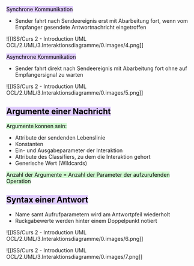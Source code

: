 
<mark style="background: #D2B3FFA6;">Synchrone Kommunikation</mark>

- Sender fahrt nach Sendeereignis erst mit Abarbeitung fort, wenn vom Empfanger gesendete Antwortnachricht eingetroffen

![[ISS/Curs 2 - Introduction UML OCL/2.UML/3.Interaktionsdiagramme/0.images/4.png]]


<mark style="background: #D2B3FFA6;">Asynchrone Kommunikation</mark>

- Sender fahrt direkt nach Sendeereignis mit Abarbeitung fort ohne auf Empfangersignal zu warten

![[ISS/Curs 2 - Introduction UML OCL/2.UML/3.Interaktionsdiagramme/0.images/5.png]]




## <mark style="background: #D2B3FFA6;">Argumente einer Nachricht</mark>

<mark style="background: #BBFABBA6;">Argumente konnen sein:</mark>

- Attribute der sendenden Lebenslinie
- Konstanten
- Ein- und Ausgabeparameter der Interaktion
- Attribute des Classifiers, zu dem die Interaktion gehort
- Generische Wert (Wildcards)

<mark style="background: #BBFABBA6;">Anzahl der Argumente = Anzahl der Parameter der aufzurufenden Operation</mark>


## <mark style="background: #D2B3FFA6;">Syntax einer Antwort</mark>

- Name samt Aufrufparametern wird am Antwortpfeil wiederholt
- Ruckgabewerte werden hinter einem Doppelpunkt notiert


![[ISS/Curs 2 - Introduction UML OCL/2.UML/3.Interaktionsdiagramme/0.images/6.png]]



![[ISS/Curs 2 - Introduction UML OCL/2.UML/3.Interaktionsdiagramme/0.images/7.png]]
